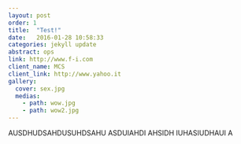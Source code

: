 ```yaml
---
layout: post
order: 1
title:  "Test!"
date:   2016-01-28 10:58:33
categories: jekyll update
abstract: ops
link: http://www.f-i.com
client_name: MCS
client_link: http://www.yahoo.it
gallery:
  cover: sex.jpg
  medias:
    - path: wow.jpg
    - path: wow2.jpg
---
```


AUSDHUDSAHDUSUHDSAHU ASDUIAHDI AHSIDH IUHASIUDHAUI A